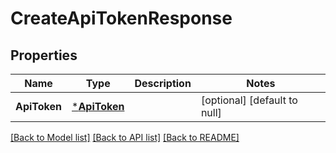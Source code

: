 # CreateApiTokenResponse

## Properties
Name | Type | Description | Notes
------------ | ------------- | ------------- | -------------
**ApiToken** | [***ApiToken**](ApiToken.md) |  | [optional] [default to null]

[[Back to Model list]](../README.md#documentation-for-models) [[Back to API list]](../README.md#documentation-for-api-endpoints) [[Back to README]](../README.md)


